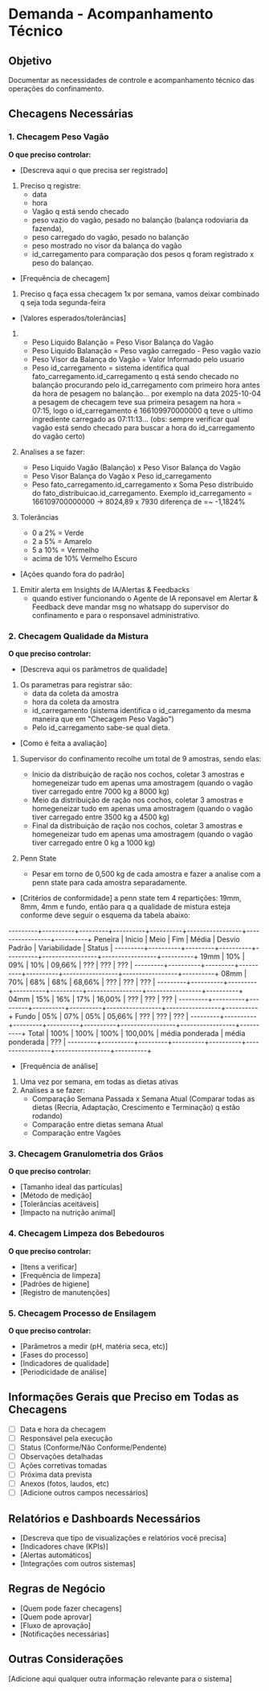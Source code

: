 # Demanda - Acompanhamento Técnico

## Objetivo
Documentar as necessidades de controle e acompanhamento técnico das operações do confinamento.

## Checagens Necessárias

### 1. Checagem Peso Vagão
**O que preciso controlar:**
- [Descreva aqui o que precisa ser registrado]
1. Preciso q registre:
    - data
    - hora
    - Vagão q está sendo checado
    - peso vazio do vagão, pesado no balanção (balança rodoviaria da fazenda),
    - peso carregado do vagão, pesado no balanção
    - peso mostrado no visor da balança do vagão
    - id_carregamento para comparação dos pesos q foram registrado x peso do balançao.


- [Frequência de checagem]
1. Preciso q faça essa checagem 1x por semana, vamos deixar combinado q seja toda segunda-feira

- [Valores esperados/tolerâncias]
1. - Peso Liquido Balanção = Peso Visor Balança do Vagão
    - Peso Liquido Balanação = Peso vagão carregado - Peso vagão vazio
    - Peso Visor da Balança do Vagão = Valor Informado pelo usuario
    - Peso id_carregamento = sistema identifica qual fato_carregamento.id_carregamento q está sendo checado no balanção procurando pelo id_carregamento com primeiro hora antes da hora de pesagem no balanção... por exemplo na data 2025-10-04 a pesagem de checagem teve sua primeira pesagem na hora = 07:15, logo o id_carregamento é 166109970000000 q teve o ultimo ingrediente carregado as 07:11:13... (obs: sempre verificar qual vagão está sendo checado para buscar a hora do id_carregamento do vagão certo)

2. Analises a se fazer:
    - Peso Liquido Vagão (Balanção) x Peso Visor Balança do Vagão
    - Peso Visor Balança do Vagão x Peso id_carregamento
    - Peso fato_carregamento.id_carregamento x Soma Peso distribuido do fato_distribuicao.id_carregamento. Exemplo id_carregamento = 166109700000000 -> 8024,89 x 7930 diferença de =~ -1,1824%

3. Tolerâncias
    - 0 a 2% = Verde
    - 2 a 5% = Amarelo
    - 5 a 10% = Vermelho
    - acima de 10% Vermelho Escuro


- [Ações quando fora do padrão]
1. Emitir alerta em Insights de IA/Alertas & Feedbacks
    - quando estiver funcionando o Agente de IA reponsavel em Alertar & Feedback deve mandar msg no whatsapp do supervisor do confinamento e para o responsavel administrativo.

### 2. Checagem Qualidade da Mistura
**O que preciso controlar:**
- [Descreva aqui os parâmetros de qualidade]
1. Os parametras para registrar são:
    - data da coleta da amostra
    - hora da coleta da amostra
    - id_carregamento (sistema identifica o id_carregamento da mesma maneira que em "Checagem Peso Vagão")
    - Pelo id_carregamento sabe-se qual dieta.


- [Como é feita a avaliação]
1. Supervisor do confinamento recolhe um total de 9 amostras, sendo elas:
    - Inicio da distribuição de ração nos cochos, coletar 3 amostras e homegeneizar tudo em apenas uma amostragem (quando o vagão tiver carregado entre 7000 kg a 8000 kg)
    - Meio da distribuição de ração nos cochos, coletar 3 amostras e homegeneizar tudo em apenas uma amostragem (quando o vagão tiver carregado entre 3500 kg a 4500 kg)
    - Final da distribuição de ração nos cochos, coletar 3 amostras e homegeneizar tudo em apenas uma amostragem (quando o vagão tiver carregado entre 0 kg a 1000 kg)

2. Penn State
    - Pesar em torno de 0,500 kg de cada amostra e fazer a analise com a penn state para cada amostra separadamente.


- [Critérios de conformidade]
a penn state tem 4 repartições: 19mm, 8mm, 4mm e fundo, então para q a qualidade de mistura esteja conforme deve seguir o esquema da tabela abaixo:

---------+----------+---------+----------+----------+-----------------+-----------------+----------+
Peneira  |  Inicio  |  Meio   |  Fim     |  Média   |  Desvio Padrão  |  Variabilidade  |  Status  |
---------+----------+---------+----------+----------+-----------------+-----------------+----------+
19mm     |   10%    |   09%   |   10%    |  09,66%  |       ???       |       ???       |    ???   |
---------+----------+---------+----------+----------+-----------------+-----------------+----------+
08mm     |   70%    |   68%   |   68%    |  68,66%  |       ???       |       ???       |    ???   |
---------+----------+---------+----------+----------+-----------------+-----------------+----------+
04mm     |   15%    |   16%   |   17%    |  16,00%  |       ???       |       ???       |    ???   |
---------+----------+---------+----------+----------+-----------------+-----------------+----------+
Fundo    |   05%    |   07%   |   05%    |  05,66%  |       ???       |       ???       |    ???   |
---------+----------+---------+----------+----------+-----------------+-----------------+----------+
Total    |   100%   |   100%  |   100%   | 100,00%  | média ponderada | média ponderada |    ???   |
---------+----------+---------+----------+----------+-----------------+-----------------+----------+

- [Frequência de análise]
1. Uma vez por semana, em todas as dietas ativas 
2. Analises a se fazer:
    - Comparação Semana Passada x Semana Atual (Comparar todas as dietas (Recria, Adaptação, Crescimento e Terminação) q estão rodando)
    - Comparação entre dietas semana Atual
    - Comparação entre Vagões


### 3. Checagem Granulometria dos Grãos
**O que preciso controlar:**
- [Tamanho ideal das partículas]
- [Método de medição]
- [Tolerâncias aceitáveis]
- [Impacto na nutrição animal]

### 4. Checagem Limpeza dos Bebedouros
**O que preciso controlar:**
- [Itens a verificar]
- [Frequência de limpeza]
- [Padrões de higiene]
- [Registro de manutenções]

### 5. Checagem Processo de Ensilagem
**O que preciso controlar:**
- [Parâmetros a medir (pH, matéria seca, etc)]
- [Fases do processo]
- [Indicadores de qualidade]
- [Periodicidade de análise]

## Informações Gerais que Preciso em Todas as Checagens
- [ ] Data e hora da checagem
- [ ] Responsável pela execução
- [ ] Status (Conforme/Não Conforme/Pendente)
- [ ] Observações detalhadas
- [ ] Ações corretivas tomadas
- [ ] Próxima data prevista
- [ ] Anexos (fotos, laudos, etc)
- [ ] [Adicione outros campos necessários]

## Relatórios e Dashboards Necessários
- [Descreva que tipo de visualizações e relatórios você precisa]
- [Indicadores chave (KPIs)]
- [Alertas automáticos]
- [Integrações com outros sistemas]

## Regras de Negócio
- [Quem pode fazer checagens]
- [Quem pode aprovar]
- [Fluxo de aprovação]
- [Notificações necessárias]

## Outras Considerações
[Adicione aqui qualquer outra informação relevante para o sistema]